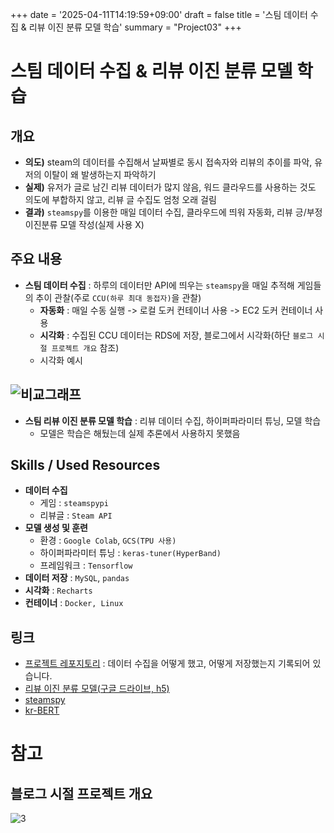 +++
date = '2025-04-11T14:19:59+09:00'
draft = false
title = '스팀 데이터 수집 & 리뷰 이진 분류 모델 학습'
summary = "Project03"
+++
# 스팀 데이터 수집 & 리뷰 이진 분류 모델 학습
## 개요
- **의도)** steam의 데이터를 수집해서 날짜별로 동시 접속자와 리뷰의 추이를 파악, 유저의 이탈이 왜 발생하는지 파악하기
- **실제)** 유저가 글로 남긴 리뷰 데이터가 많지 않음, 워드 클라우드를 사용하는 것도 의도에 부합하지 않고, 리뷰 글 수집도 엄청 오래 걸림
- **결과)** `steamspy`를 이용한 매일 데이터 수집, 클라우드에 띄워 자동화, 리뷰 긍/부정 이진분류 모델 작성(실제 사용 X)

## 주요 내용
- **스팀 데이터 수집** : 하루의 데이터만 API에 띄우는 `steamspy`을 매일 추적해 게임들의 추이 관찰(주로 `CCU(하루 최대 동접자)`을 관찰)
  - **자동화** : 매일 수동 실행 -> 로컬 도커 컨테이너 사용 -> EC2 도커 컨테이너 사용
  - **시각화** : 수집된 CCU 데이터는 RDS에 저장, 블로그에서 시각화(하단 `블로그 시절 프로젝트 개요` 참조)
  - 시각화 예시

![비교그래프](/images/project3-comparison.PNG)
---
- **스팀 리뷰 이진 분류 모델 학습** : 리뷰 데이터 수집, 하이퍼파라미터 튜닝, 모델 학습
    - 모델은 학습은 해뒀는데 실제 추론에서 사용하지 못했음

## Skills / Used Resources
- **데이터 수집**
  - 게임 : `steamspypi`
  - 리뷰글 : `Steam API`
- **모델 생성 및 훈련**
  - 환경 : `Google Colab`, `GCS(TPU 사용)`
  - 하이퍼파라미터 튜닝 : `keras-tuner(HyperBand)`
  - 프레임워크 : `Tensorflow`
- **데이터 저장** : `MySQL`, `pandas`
- **시각화** : `Recharts`
- **컨테이너** : `Docker, Linux`


## 링크
- [프로젝트 레포지토리](https://github.com/dowrave/SteamDataAnalysis) : 데이터 수집을 어떻게 했고, 어떻게 저장했는지 기록되어 있습니다.
- [리뷰 이진 분류 모델(구글 드라이브, h5)](https://drive.google.com/file/d/1OBSRzRXwaFDP4pZq04Dy5iU6VdBhXwsJ/view)
- [steamspy](https://steamspy.com/)
- [kr-BERT](https://github.com/snunlp/KR-BERT)

# 참고

## 블로그 시절 프로젝트 개요
![3](/images/Project03.PNG)

